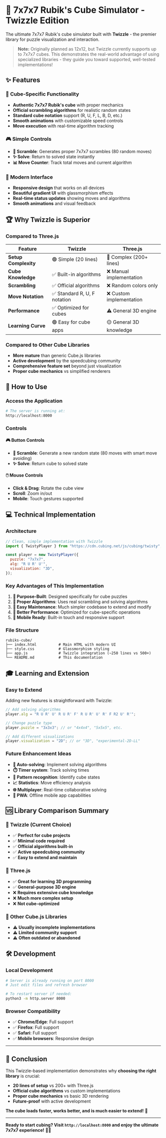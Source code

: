 # 🎲 7x7x7 Rubik's Cube Simulator - Twizzle Edition

The ultimate 7x7x7 Rubik's cube simulator built with **Twizzle** - the premier library for puzzle visualization and interaction.

> **Note:** Originally planned as 12x12, but Twizzle currently supports up to 7x7x7 cubes. This demonstrates the real-world advantage of using specialized libraries - they guide you toward supported, well-tested implementations!

## ✨ Features

### 🎯 **Cube-Specific Functionality**

- **Authentic 7x7x7 Rubik's cube** with proper mechanics
- **Official scrambling algorithms** for realistic random states
- **Standard cube notation** support (R, U, F, L, B, D, etc.)
- **Smooth animations** with customizable speed controls
- **Move execution** with real-time algorithm tracking

### 🎮 **Simple Controls**

- **🔀 Scramble**: Generates proper 7x7x7 scrambles (80 random moves)
- **✨ Solve**: Return to solved state instantly
- **📊 Move Counter**: Track total moves and current algorithm

### 🎨 **Modern Interface**

- **Responsive design** that works on all devices
- **Beautiful gradient UI** with glassmorphism effects
- **Real-time status updates** showing moves and algorithms
- **Smooth animations** and visual feedback

## 🏆 Why Twizzle is Superior

### **Compared to Three.js**

| Feature              | **Twizzle**                  | **Three.js**             |
| -------------------- | ---------------------------- | ------------------------ |
| **Setup Complexity** | 🟢 Simple (20 lines)         | 🔴 Complex (200+ lines)  |
| **Cube Knowledge**   | ✅ Built-in algorithms       | ❌ Manual implementation |
| **Scrambling**       | ✅ Official algorithms       | ❌ Random colors only    |
| **Move Notation**    | ✅ Standard R, U, F notation | ❌ Custom implementation |
| **Performance**      | ✅ Optimized for cubes       | ⚠️ General 3D engine     |
| **Learning Curve**   | 🟢 Easy for cube apps        | 🟡 General 3D knowledge  |

### **Compared to Other Cube Libraries**

- **More mature** than generic Cube.js libraries
- **Active development** by the speedcubing community
- **Comprehensive feature set** beyond just visualization
- **Proper cube mechanics** vs simplified renderers

## 🚀 How to Use

### **Access the Application**

```bash
# The server is running at:
http://localhost:8000
```

### **Controls**

#### **🎮 Button Controls**

- **🔀 Scramble**: Generate a new random state (80 moves with smart move avoiding)
- **✨ Solve**: Return cube to solved state

#### **🖱️ Mouse Controls**

- **Click & Drag**: Rotate the cube view
- **Scroll**: Zoom in/out
- **Mobile**: Touch gestures supported

## 💻 Technical Implementation

### **Architecture**

```javascript
// Clean, simple implementation with Twizzle
import { TwistyPlayer } from "https://cdn.cubing.net/js/cubing/twisty";

const player = new TwistyPlayer({
  puzzle: "7x7x7",
  alg: "R U R' U'",
  visualization: "3D",
});
```

### **Key Advantages of This Implementation**

1. **🎯 Purpose-Built**: Designed specifically for cube puzzles
2. **📐 Proper Algorithms**: Uses real scrambling and solving algorithms
3. **🔧 Easy Maintenance**: Much simpler codebase to extend and modify
4. **🚀 Better Performance**: Optimized for cube-specific operations
5. **📱 Mobile Ready**: Built-in touch and responsive support

### **File Structure**

```
rubiks-cube/
├── index.html          # Main HTML with modern UI
├── style.css           # Glassmorphism styling
├── app.js              # Twizzle integration (~250 lines vs 500+)
└── README.md           # This documentation
```

## 🎓 Learning and Extension

### **Easy to Extend**

Adding new features is straightforward with Twizzle:

```javascript
// Add solving algorithms
player.alg = "R U R' U' R U R' F' R U R' U' R' F R2 U' R'";

// Change puzzle type
player.puzzle = "3x3x3"; // or "4x4x4", "5x5x5", etc.

// Add different visualizations
player.visualization = "2D"; // or "3D", "experimental-2D-LL"
```

### **Future Enhancement Ideas**

- **🤖 Auto-solving**: Implement solving algorithms
- **⏱️ Timer system**: Track solving times
- **🎯 Pattern recognition**: Identify cube states
- **📈 Statistics**: Move efficiency analysis
- **🌐 Multiplayer**: Real-time collaborative solving
- **📱 PWA**: Offline mobile app capabilities

## 🆚 Library Comparison Summary

### **🥇 Twizzle (Current Choice)**

- ✅ **Perfect for cube projects**
- ✅ **Minimal code required**
- ✅ **Official algorithms built-in**
- ✅ **Active speedcubing community**
- ✅ **Easy to extend and maintain**

### **🥈 Three.js**

- ✅ **Great for learning 3D programming**
- ✅ **General-purpose 3D engine**
- ❌ **Requires extensive cube knowledge**
- ❌ **Much more complex setup**
- ❌ **Not cube-optimized**

### **🥉 Other Cube.js Libraries**

- ⚠️ **Usually incomplete implementations**
- ⚠️ **Limited community support**
- ⚠️ **Often outdated or abandoned**

## 🛠️ Development

### **Local Development**

```bash
# Server is already running on port 8000
# Just edit files and refresh browser

# To restart server if needed:
python3 -m http.server 8000
```

### **Browser Compatibility**

- ✅ **Chrome/Edge**: Full support
- ✅ **Firefox**: Full support
- ✅ **Safari**: Full support
- ✅ **Mobile browsers**: Responsive design

---

## 🎯 Conclusion

This Twizzle-based implementation demonstrates why **choosing the right library** is crucial:

- **20 lines of setup** vs 200+ with Three.js
- **Official cube algorithms** vs custom implementations
- **Proper cube mechanics** vs basic 3D rendering
- **Future-proof** with active development

**The cube loads faster, works better, and is much easier to extend!** 🚀

---

**Ready to start cubing? Visit `http://localhost:8000` and enjoy the ultimate 7x7x7 experience!** 🎲✨
